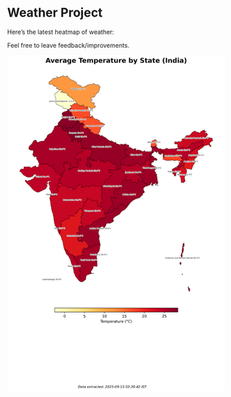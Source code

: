 # Weather Project

Here’s the latest heatmap of weather:

Feel free to leave feedback/improvements.

![India Heatmap](docs/assets/india_heatmap.png?v=C72AA4)
